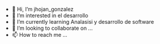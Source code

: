- 👋 Hi, I’m jhojan_gonzalez
- 👀 I’m interested in el desarrollo 
- 🌱 I’m currently learning Analasisi y desarrollo de software
- 💞️ I’m looking to collaborate on ...
- 📫 How to reach me ...

<!---
Fiutwer09/Fiutwer09 is a ✨ special ✨ repository because its `README.md` (this file) appears on your GitHub profile.
You can click the Preview link to take a look at your changes.
--->
